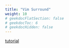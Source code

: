 ```yaml
---
title: "Vim Surround"
weight: 10
# geekdocFlatSection: false
# geekdocToc: 6
# geekdocHidden: false
---
```

[tutorial](http://futurile.net/2016/03/19/vim-surround-plugin-tutorial/)
